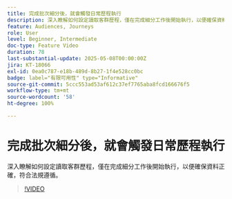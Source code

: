 ```yaml
---
title: 完成批次細分後，就會觸發日常歷程執行
description: 深入瞭解如何設定讀取客群歷程，僅在完成細分工作後開始執行，以便確保資料正確，符合法規遵循。
feature: Audiences, Journeys
role: User
level: Beginner, Intermediate
doc-type: Feature Video
duration: 78
last-substantial-update: 2025-05-08T00:00:00Z
jira: KT-18066
exl-id: 0ea0c787-e18b-489d-8b27-1f4e528cc0bc
badge: label="有限可用性" type="Informative"
source-git-commit: 5ccc553ad53af612c37ef7765aba8fcd166676f5
workflow-type: tm+mt
source-wordcount: '58'
ht-degree: 100%

---
```


# 完成批次細分後，就會觸發日常歷程執行



深入瞭解如何設定讀取客群歷程，僅在完成細分工作後開始執行，以便確保資料正確，符合法規遵循。

>[!VIDEO](https://video.tv.adobe.com/v/3458146/?learn=on&enablevpops)
